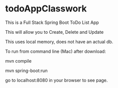 # todoAppClasswork
<p>This is a Full Stack Spring Boot ToDo List App</p>
<p>This will allow you to Create, Delete and Update</p>
<p>This uses local memory, does not have an actual db.</p> 
<p>To run from command line (Mac) after download:</p>
<p>mvn compile</p>
<p>mvn spring-boot:run</p>
<p>go to localhost:8080 in your browser to see page.</p>

